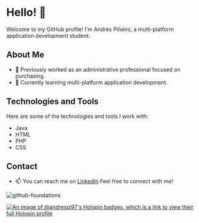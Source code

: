 # Hello! 👋

Welcome to my GitHub profile! I'm Andrés Piñeiro, a multi-platform application development student.

## About Me

- 💼 Previously worked as an administrative professional focused on purchasing.
- 🌱 Currently learning multi-platform application development.

## Technologies and Tools

Here are some of the technologies and tools I work with:

- Java
- HTML
- PHP
- CSS

## Contact

- 📫 You can reach me on [LinkedIn](https://www.linkedin.com/in/andr%C3%A9s-pi%C3%B1eiro-lage-ba970b202/)
Feel free to connect with me!



![github-foundations](https://github.com/user-attachments/assets/8f9ea829-7e81-490c-acdf-4d4f095e397b)

[![An image of @andrespi97's Holopin badges, which is a link to view their full Holopin profile](https://holopin.me/andrespi97)](https://holopin.io/@andrespi97)
